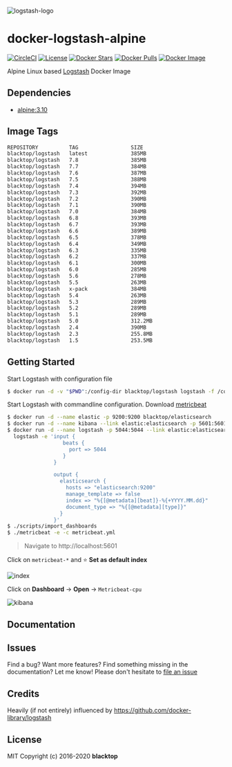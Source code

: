 ![logstash-logo](https://raw.githubusercontent.com/blacktop/docker-logstash-alpine/master/logstash-logo.png)

# docker-logstash-alpine

[![CircleCI](https://circleci.com/gh/blacktop/docker-logstash-alpine.png?style=shield)](https://circleci.com/gh/blacktop/docker-logstash-alpine) [![License](http://img.shields.io/:license-mit-blue.svg)](http://doge.mit-license.org) [![Docker Stars](https://img.shields.io/docker/stars/blacktop/logstash.svg)](https://hub.docker.com/r/blacktop/logstash/) [![Docker Pulls](https://img.shields.io/docker/pulls/blacktop/logstash.svg)](https://hub.docker.com/r/blacktop/logstash/) [![Docker Image](https://img.shields.io/badge/docker%20image-385MB-blue.svg)](https://hub.docker.com/r/blacktop/logstash/)

Alpine Linux based [Logstash](https://www.elastic.co/products/logstash) Docker Image

## Dependencies

* [alpine:3.10](https://hub.docker.com/_/alpine/)

## Image Tags

``` bash
REPOSITORY          TAG                 SIZE
blacktop/logstash   latest              385MB
blacktop/logstash   7.8                 385MB
blacktop/logstash   7.7                 384MB
blacktop/logstash   7.6                 387MB
blacktop/logstash   7.5                 388MB
blacktop/logstash   7.4                 394MB
blacktop/logstash   7.3                 392MB
blacktop/logstash   7.2                 390MB
blacktop/logstash   7.1                 390MB
blacktop/logstash   7.0                 384MB
blacktop/logstash   6.8                 393MB
blacktop/logstash   6.7                 393MB
blacktop/logstash   6.6                 389MB
blacktop/logstash   6.5                 378MB
blacktop/logstash   6.4                 349MB
blacktop/logstash   6.3                 335MB
blacktop/logstash   6.2                 337MB
blacktop/logstash   6.1                 300MB
blacktop/logstash   6.0                 285MB
blacktop/logstash   5.6                 278MB
blacktop/logstash   5.5                 263MB
blacktop/logstash   x-pack              384MB
blacktop/logstash   5.4                 263MB
blacktop/logstash   5.3                 289MB
blacktop/logstash   5.2                 289MB
blacktop/logstash   5.1                 289MB
blacktop/logstash   5.0                 312.2MB
blacktop/logstash   2.4                 390MB
blacktop/logstash   2.3                 255.8MB
blacktop/logstash   1.5                 253.5MB
```

## Getting Started

Start Logstash with configuration file

``` bash
$ docker run -d -v "$PWD":/config-dir blacktop/logstash logstash -f /config-dir/logstash.conf
```

Start Logstash with commandline configuration. Download [metricbeat](https://www.elastic.co/downloads/beats/metricbeat)

``` bash
$ docker run -d --name elastic -p 9200:9200 blacktop/elasticsearch
$ docker run -d --name kibana --link elastic:elasticsearch -p 5601:5601 blacktop/kibana
$ docker run -d --name logstash -p 5044:5044 --link elastic:elasticsearch blacktop/logstash \
  logstash -e 'input {
                  beats {
                    port => 5044
                  }
               }

               output {
                 elasticsearch {
                   hosts => "elasticsearch:9200"
                   manage_template => false
                   index => "%{[@metadata][beat]}-%{+YYYY.MM.dd}"
                   document_type => "%{[@metadata][type]}"
                 }
               }'
$ ./scripts/import_dashboards
$ ./metricbeat -e -c metricbeat.yml
```

> Navigate to http://localhost:5601

Click on `metricbeat-*` and :star: **Set as default index**

![index](https://raw.githubusercontent.com/blacktop/docker-logstash-alpine/master/docs/index.png)

Click on **Dashboard** -> **Open** -> `Metricbeat-cpu`

![kibana](https://raw.githubusercontent.com/blacktop/docker-logstash-alpine/master/docs/kibana.png)

## Documentation

## Issues

Find a bug? Want more features? Find something missing in the documentation? Let me know! Please don't hesitate to [file an issue](https://github.com/blacktop/docker-logstash-alpine/issues/new)

## Credits

Heavily (if not entirely) influenced by https://github.com/docker-library/logstash

## License

MIT Copyright (c) 2016-2020 **blacktop**

